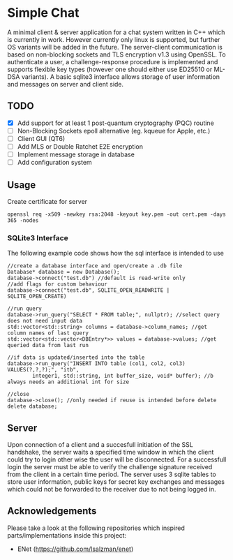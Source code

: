 # Simple Chat
A minimal client & server application for a chat system written in C++ which is currently in work.
However currently only linux is supported, but further OS variants will be added in the future.
The server-client communication is based on non-blocking sockets and TLS encryption v1.3 using OpenSSL.
To authenticate a user, a challenge-response procedure is implemented and supports flexible key types (however one should either use ED25510 or ML-DSA variants). A basic sqlite3 interface allows storage of user information and messages on server and client side. 

## TODO
- [x] Add support for at least 1 post-quantum cryptography (PQC) routine
- [ ] Non-Blocking Sockets epoll alternative (eg. kqueue for Apple, etc.)
- [ ] Client GUI (QT6)
- [ ] Add MLS or Double Ratchet E2E encryption
- [ ] Implement message storage in database
- [ ] Add configuration system

## Usage

Create certificate for server
```
openssl req -x509 -newkey rsa:2048 -keyout key.pem -out cert.pem -days 365 -nodes
```

### SQLite3 Interface
The following example code shows how the sql interface is intended to use
```
//create a database interface and open/create a .db file
Database* database = new Database();
database->connect("test.db") //default is read-write only
//add flags for custom behaviour
database->connect("test.db", SQLITE_OPEN_READWRITE | SQLITE_OPEN_CREATE) 

//run query
database->run_query("SELECT * FROM table;", nullptr); //select query does not need input data
std::vector<std::string> columns = database->column_names; //get column names of last query
std::vector<std::vector<DBEntry*>> values = database->values; //get queried data from last run

//if data is updated/inserted into the table
database->run_query("INSERT INTO table (col1, col2, col3) VALUES(?,?,?);", "itb",
        integer1, std::string, int buffer_size, void* buffer); //b always needs an additional int for size

//close
database->close(); //only needed if reuse is intended before delete
delete database;

```

## Server
Upon connection of a client and a succesfull initiation of the SSL handshake, the server waits a specified time window in which the client could try to login other wise the user will be disconnected. 
For a successfull login the server must be able to verify the challenge signature received from the client in a certain time period.
The server uses 3 sqlite tables to store user information, public keys for secret key exchanges and messages which could not be forwarded to the receiver due to not being logged in.


## Acknowledgements
Please take a look at the following repositories which inspired parts/implementations inside this project:
- ENet (https://github.com/lsalzman/enet)